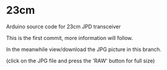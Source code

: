 # 23cm
Arduino source code for 23cm JPD transceiver

This is the first commit, more information will follow.

In the meanwhile view/download the JPG picture in this branch.

(click on the JPG file and press the 'RAW' button for full size)
